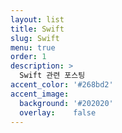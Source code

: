 ```yaml
---
layout: list
title: Swift
slug: Swift
menu: true
order: 1
description: >
  Swift 관련 포스팅
accent_color: '#268bd2'
accent_image:
  background: '#202020'
  overlay:    false
---
```

